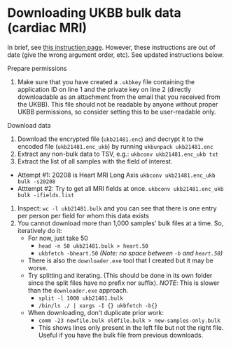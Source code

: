 # Downloading UKBB bulk data (cardiac MRI)
In brief, see [this instruction page](http://biobank.ndph.ox.ac.uk/showcase/instruct/bulk.html). However, these instructions are out of date (give the wrong argument order, etc). See updated instructions below.

Prepare permissions
1. Make sure that you have created a `.ukbkey` file containing the application ID on line 1 and the private key on line 2 (directly downloadable as an attachment from the email that you received from the UKBB). This file should not be readable by anyone without proper UKBB permissions, so consider setting this to be user-readable only.

Download data
1. Download the encrypted file (`ukb21481.enc`) and decrypt it to the encoded file (`ukb21481.enc_ukb`) by running `ukbunpack ukb21481.enc`
1. Extract any non-bulk data to TSV, e.g.: `ukbconv ukb21481.enc_ukb txt`
1. Extract the list of all samples with the field of interest. 
  * Attempt #1: 20208 is Heart MRI Long Axis `ukbconv ukb21481.enc_ukb bulk -s20208`
  * Atttempt #2: Try to get all MRI fields at once. `ukbconv ukb21481.enc_ukb bulk -ifields.list`
1. Inspect: `wc -l ukb21481.bulk` and you can see that there is one entry per person per field for whom this data exists
1. You cannot download more than 1,000 samples' bulk files at a time. So, iteratively do it:
    * For now, just take 50 
      * `head -n 50 ukb21481.bulk > heart.50`
      * `ukbfetch -bheart.50` *(Note: no space between `-b` and `heart.50`)*
    * There is also the `downloader.exe` tool that I created but it may be worse.
    * Try splitting and iterating. (This should be done in its own folder since the split files have no prefix nor suffix). *NOTE*: This is slower than the `downloader.exe` approach.
      * `split -l 1000 ukb21481.bulk`
      * `/bin/ls ./ | xargs -I {} ukbfetch -b{}`
    * When downloading, don't duplicate prior work:
      * `comm -23 newfile.bulk oldfile.bulk > new-samples-only.bulk`
      * This shows lines only present in the left file but not the right file. Useful if you have the bulk file from previous downloads.